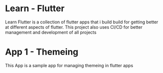 # Learn - Flutter 
Learn Flutter is a collection of flutter apps that i build build for getting better at different aspects of flutter.
This project also uses CI/CD for better management and development of all projects 

# App 1 - Themeing
This App is a sample app for managing themeing in flutter apps